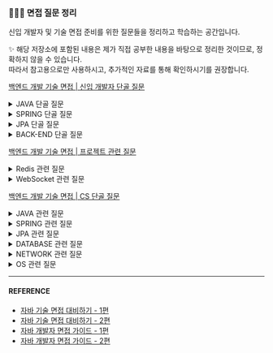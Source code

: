 ### 🧑🏼‍🌾 면접 질문 정리

신입 개발자 및 기술 면접 준비를 위한 질문들을 정리하고 학습하는 공간입니다.

✨ 해당 저장소에 포함된 내용은 제가 직접 공부한 내용을 바탕으로 정리한 것이므로, 정확하지 않을 수 있습니다.  
따라서 참고용으로만 사용하시고, 추가적인 자료를 통해 확인하시기를 권장합니다.

[백엔드 개발 기술 면접 | 신입 개발자 단골 질문](#신입-개발자-단골-질문)
<details>
<summary>JAVA 단골 질문</summary>

- [1. 컴파일 과정을 말해주세요.](#컴파일-과정)
- [2. String, StringBuilder, StringBuffer의 차이점에 대해 말해주세요.](#string-stringbuilder-stringbuffer의-차이)
- [3. Java의 접근 제어자의 종류와 특징](#java의-접근-제어자의-종류와-특징)
- [4. OOP의 4가지 특징에 대해서 말해주세요.](#oop의-4가지-특징)
- [5. OOP의 5대 원칙 (SOLID)에 대해서 말해주세요.](#oop의-5대-원칙-solid)
- [6. JVM의 구조에 대해서 말해주세요.](#jvm의-구조)
- [7. 클래스, 객체, 인스턴스의 차이에 대해서 말해주세요.](#클래스-객체-인스턴스의-차이)
- [8. Interface와 Abstract Class의 차이에 대해서 말해주세요.](#interface와-abstract-class의-차이)
- [9. CheckedException과 UnCheckedException의 차이에 대해서 말해주세요.](#checkedexception과-uncheckedexception의-차이)
- [10. Call By Reference와 Call By Value의 차이에 대해서 말해주세요.](#call-by-reference와-call-by-value의-차이)
- [11. 오버로딩과 오버라이딩의 차이에 대해서 말해주세요.](#오버로딩과-오버라이딩의-차이)

</details>
<details>
<summary>SPRING 단골 질문</summary>

- [1. Spring 프레임워크에 대해 말해주세요.](#spring-프레임워크)
- [2. 제어의 역전(Inversion of Control, IoC)에 대해 말해주세요.](#제어의-역전inversion-of-control-ioc)
- [3. 의존성 주입(Dependency Injection, DI)에 대해 말해주세요.](#의존성-주입dependency-injection-di)
- [4. 스프링 빈(Spring Bean)에 대해 말해주세요.](#스프링-빈spring-bean)
- [5. 스프링 MVC에 대해서 말해주세요.](#스프링-mvc)
- [6. Spring Boot 프레임워크에 대해 말해주세요.](#spring-boot-프레임워크)
- [7. 스프링 AOP에 대해 말해주세요.](#스프링-aop)
</details>
<details>
<summary>️JPA 단골 질문</summary>

- [1. JPA, Hibernate, 그리고 Spring Data JPA의 차이에 대해 말해주세요.](#jpa-hibernate-그리고-spring-data-jpa의-차이)
- [2. JPA 엔티티 생명 주기에 대해 말해주세요.](#jpa-엔티티-생명-주기)
- [3. 영속성 컨텍스트에 대해 말해주세요.](#영속성-컨텍스트-persistence-context)
- [4. 1차 캐시와 2차 캐시의 차이에 대해 말해주세요.](#1차-캐시-first-level-cachel1-cache와-2차-캐시-second-level-cachel2-cache)
- [5. JPA에서 연관관계 설정 시 일대일, 일대다, 다대일, 다대다의 차이에 대해 말해주세요.](#jpa-연관관계-종류)
- [6. JPA 상속 관계 매핑 전략에 대해 말해주세요.](#jpa-상속-관계-매핑)
- [7. JPQL(Java Persistence Query Language)에 대해 말해주세요.](#객체-지향-쿼리-언어)
- [8. 트랜잭션, Transaction에 대해 말해주세요.](#트랜잭션-transaction)
- [9. JPA 프록시 객체에 대해 말해주세요.](#jpa-프록시-객체)
- [10. 쓰기 지연 SQL 저장소에 대해 말해주세요.](#sql-실행-최적화)
</details>
<details>
<summary>BACK-END 단골 질문</summary>

- [1. HTTP 메서드에 대해 말해주세요.]()
- [2. HTTP 상태 코드에 대해 말해주세요.]()
- [3. REST API 설계 원칙에 대해 말해주세요.]()
</details>


[백엔드 개발 기술 면접 | 프로젝트 관련 질문](#프로젝트-관련-질문)
<details>
<summary>Redis 관련 질문</summary>

- [1. Redis란 무엇이며, 어떤 주요 기능을 제공하는지 말해주세요.](#redis-개념)
- [2. Redis가 메모리 기반 저장소인 이유와 그 이점에 대해 말해주세요.](#메모리-기반-저장소인-이유-및-이점)
- [3. Redis에서 지원하는 주요 데이터 구조에 대해 말해주세요.](#redis의-데이터-구조)
- [4. Redis의 데이터 지속성 기능에 대해 말해주세요.](#redis의-데이터-지속성)
- [5. Redis가 높은 성능과 원자성을 보장하는 방법에 대해 말해주세요.](#redis의-성능-및-원자성-보장)
- [6. Redis의 복제와 클러스터링 기능에 대해 말해주세요.](#redis-복제-및-클러스터링)
- [7. Redis의 Pub/Sub 기능은 무엇이며, 어떻게 활용할 수 있는지 말해주세요.](#redis의-pub-sub)
- [8. Redis에서 Lua 스크립팅을 지원하는 이유와 그 장점에 대해 말해주세요.](#reids의-lua-스크립팅)
- [9. Redis를 캐시로 활용할 때 고려해야 할 사항에 대해 말해주세요.](#redis-캐시-활용-시-고려사항)
- [10. Redis를 실제 프로젝트에 도입할 때 겪었던 어려움과 이를 어떻게 해결하였는지 사례를 말해주세요.]()
</details>
<details>
<summary>WebSocket 관련 질문</summary>

- [1. 웹소켓이란 무엇이며, 기존의 HTTP 통신 방식과 어떤 차이가 있는지에 대해 말해주세요.](#웹소켓의-정의-http-통신과의-차이점)
- [2. 웹소켓 핸드셰이크 과정은 어떻게 이루어지며, 어떤 헤더들이 사용되는지에 대해 말해주세요.](#웹소켓-핸드셰이크-과정)
- [3. 웹소켓 연결을 유지하는 방법과 Ping-Pong 메커니즘에 대해 말해주세요.](#웹소켓-연결-유지)
- [4. 웹소켓의 주요 장점과 한계는 무엇인지 말해주세요.](#웹소켓-장점-및-한계)
- [5. 웹소켓 프로토콜이 메시지 프레이밍을 어떻게 처리하는지 말해주세요.](#웹소켓-메시지-프레이밍)
- [6. 보안 측면에서 웹소켓 사용 시 고려해야 할 사항에 대해 말해주세요.](#웹소켓-사용-시-고려-사항)
- [7. 대규모 트래픽 환경에서 웹소켓의 확장성을 확보하기 위한 전략에 대해 말해주세요.](#웹소켓-확장성-전략)
- [8. STOMP와 같은 메시징 프로토콜을 웹소켓에 도입하는 이유와 그 장점에 대해 말해주세요.](#stomp-프로토콜-도입-이유-및-장점)
- [9. 웹소켓 연결이 예기치 않게 끊어졌을 때, 클라이언트와 서버 측에서는 어떤 재연결 전략을 사용할 수 있는지에 대해 말해주세요.](#웹소켓-재연결-전략)
- [10. 웹소켓을 실제 프로젝트에 도입할 때 겪었던 어려움과 이를 어떻게 해결하였는지 사례를 말해주세요.]()
</details>

[백엔드 개발 기술 면접 | CS 단골 질문](#cs-단골-질문)
<details>
<summary>JAVA 관련 질문</summary>

</details>
<details>
<summary>SPRING 관련 질문</summary>

</details>
<details>
<summary>JPA 관련 질문</summary>

</details>
<details>
<summary>DATABASE 관련 질문</summary>

</details>
<details>
<summary>NETWORK 관련 질문</summary>

</details>
<details>
<summary>OS 관련 질문</summary>

</details>

---

#### REFERENCE
- [자바 기술 면접 대비하기 - 1편](https://f-lab.kr/blog/java-backend-interview-1)
- [자바 기술 면접 대비하기 - 2편](https://f-lab.kr/blog/java-backend-interview-2)
- [자바 개발자 면접 가이드 - 1편](https://careerly.co.kr/comments/100242)
- [자바 개발자 면접 가이드 - 2편](https://careerly.co.kr/comments/100476)

